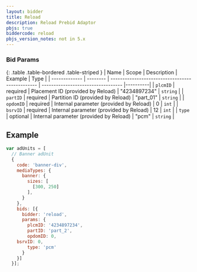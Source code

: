 ```yaml
---
layout: bidder
title: Reload
description: Reload Prebid Adaptor
pbjs: true
biddercode: reload
pbjs_version_notes: not in 5.x
---
```



### Bid Params

{: .table .table-bordered .table-striped }
| Name          | Scope    | Description                                     | Example                            | Type     |
| ------------- | -------- | ----------------------------------------------- | ---------------------------------- |----------|
| `plcmID`      | required | Placement ID (provided by Reload)               | "4234897234"                       | `string` |
| `partID`      | required | Partition ID (provided by Reload)               | "part_01"                          | `string` |
| `opdomID`     | required | Internal parameter (provided by Reload)         | 0                                  | `int`    |
| `bsrvID`      | required | Internal parameter (provided by Reload)         | 12                                 | `int`    |
| `type`        | optional | Internal parameter (provided by Reload)         | "pcm"                              | `string` |


## Example

```javascript
var adUnits = [
  // Banner adUnit
  {
    code: 'banner-div',
    mediaTypes: {
      banner: {
        sizes: [
          [300, 250]
        ],
      }
    },
    bids: [{
      bidder: 'reload',
      params: {
        plcmID: '4234897234',
        partID: 'part_2',
        opdomID: 0,
	bsrvID: 0,
        type: 'pcm'
      }
    }]
  }];
```
